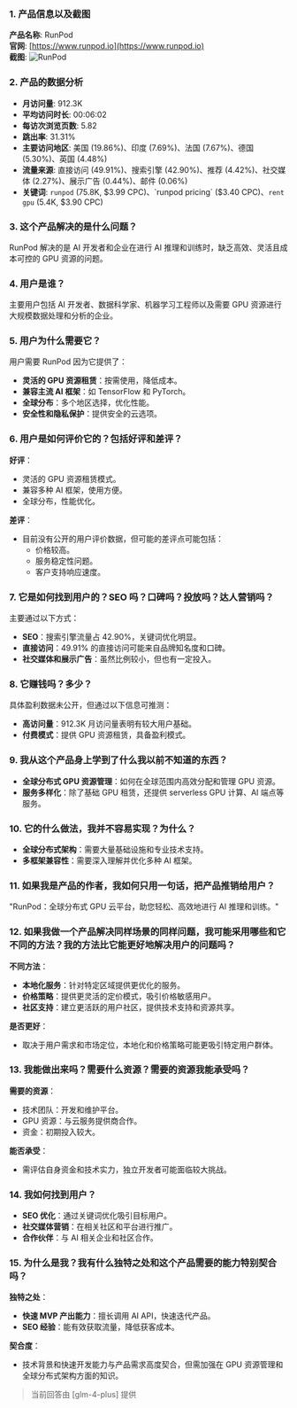 ### 1. 产品信息以及截图

**产品名称**: RunPod  
**官网**: [https://www.runpod.io](https://www.runpod.io)  
**截图**: ![RunPod](https://cdn-images.toolify.ai/image/7b6885fae218a039da4d67c9a6e0be2f.jpeg)

### 2. 产品的数据分析

- **月访问量**: 912.3K
- **平均访问时长**: 00:06:02
- **每访次浏览页数**: 5.82
- **跳出率**: 31.31%
- **主要访问地区**: 美国 (19.86%)、印度 (7.69%)、法国 (7.67%)、德国 (5.30%)、英国 (4.48%)
- **流量来源**: 直接访问 (49.91%)、搜索引擎 (42.90%)、推荐 (4.42%)、社交媒体 (2.27%)、展示广告 (0.44%)、邮件 (0.06%)
- **关键词**: `runpod` (75.8K, $3.99 CPC)、`runpod pricing` ($3.40 CPC)、`rent gpu` (5.4K, $3.90 CPC)

### 3. 这个产品解决的是什么问题？

RunPod 解决的是 AI 开发者和企业在进行 AI 推理和训练时，缺乏高效、灵活且成本可控的 GPU 资源的问题。

### 4. 用户是谁？

主要用户包括 AI 开发者、数据科学家、机器学习工程师以及需要 GPU 资源进行大规模数据处理和分析的企业。

### 5. 用户为什么需要它？

用户需要 RunPod 因为它提供了：
- **灵活的 GPU 资源租赁**：按需使用，降低成本。
- **兼容主流 AI 框架**：如 TensorFlow 和 PyTorch。
- **全球分布**：多个地区选择，优化性能。
- **安全性和隐私保护**：提供安全的云选项。

### 6. 用户是如何评价它的？包括好评和差评？

**好评**：
- 灵活的 GPU 资源租赁模式。
- 兼容多种 AI 框架，使用方便。
- 全球分布，性能优化。

**差评**：
- 目前没有公开的用户评价数据，但可能的差评点可能包括：
  - 价格较高。
  - 服务稳定性问题。
  - 客户支持响应速度。

### 7. 它是如何找到用户的？SEO 吗？口碑吗？投放吗？达人营销吗？

主要通过以下方式：
- **SEO**：搜索引擎流量占 42.90%，关键词优化明显。
- **直接访问**：49.91% 的直接访问可能来自品牌知名度和口碑。
- **社交媒体和展示广告**：虽然比例较小，但也有一定投入。

### 8. 它赚钱吗？多少？

具体盈利数据未公开，但通过以下信息可推测：
- **高访问量**：912.3K 月访问量表明有较大用户基础。
- **付费模式**：提供 GPU 资源租赁，具备盈利模式。

### 9. 我从这个产品身上学到了什么我以前不知道的东西？

- **全球分布式 GPU 资源管理**：如何在全球范围内高效分配和管理 GPU 资源。
- **服务多样化**：除了基础 GPU 租赁，还提供 serverless GPU 计算、AI 端点等服务。

### 10. 它的什么做法，我并不容易实现？为什么？

- **全球分布式架构**：需要大量基础设施和专业技术支持。
- **多框架兼容性**：需要深入理解并优化多种 AI 框架。

### 11. 如果我是产品的作者，我如何只用一句话，把产品推销给用户？

"RunPod：全球分布式 GPU 云平台，助您轻松、高效地进行 AI 推理和训练。"

### 12. 如果我做一个产品解决同样场景的同样问题，我可能采用哪些和它不同的方法？我的方法比它能更好地解决用户的问题吗？

**不同方法**：
- **本地化服务**：针对特定区域提供更优化的服务。
- **价格策略**：提供更灵活的定价模式，吸引价格敏感用户。
- **社区支持**：建立更活跃的用户社区，提供技术支持和资源共享。

**是否更好**：
- 取决于用户需求和市场定位，本地化和价格策略可能更吸引特定用户群体。

### 13. 我能做出来吗？需要什么资源？需要的资源我能承受吗？

**需要的资源**：
- 技术团队：开发和维护平台。
- GPU 资源：与云服务提供商合作。
- 资金：初期投入较大。

**能否承受**：
- 需评估自身资金和技术实力，独立开发者可能面临较大挑战。

### 14. 我如何找到用户？

- **SEO 优化**：通过关键词优化吸引目标用户。
- **社交媒体营销**：在相关社区和平台进行推广。
- **合作伙伴**：与 AI 相关企业和社区合作。

### 15. 为什么是我？我有什么独特之处和这个产品需要的能力特别契合吗？

**独特之处**：
- **快速 MVP 产出能力**：擅长调用 AI API，快速迭代产品。
- **SEO 经验**：能有效获取流量，降低获客成本。

**契合度**：
- 技术背景和快速开发能力与产品需求高度契合，但需加强在 GPU 资源管理和全球分布式架构方面的知识。

> 当前回答由 [glm-4-plus] 提供